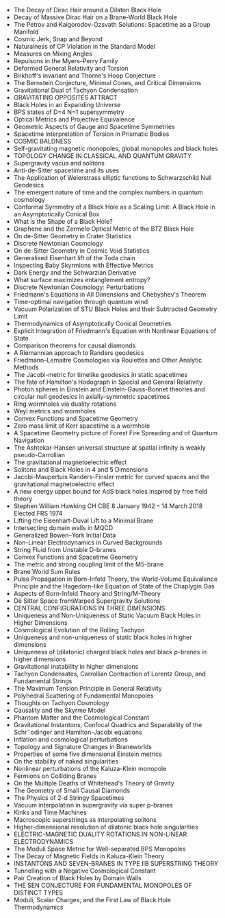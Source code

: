 

<ul>

                             

 <li><a target="_blank" href="https://github.com/manjunath5496/Gary-Gibbons-Publications/blob/master/gary(1).pdf" style="text-decoration:none;">The Decay of Dirac Hair around a Dilaton Black Hole</a></li>

 <li><a target="_blank" href="https://github.com/manjunath5496/Gary-Gibbons-Publications/blob/master/gary(2).pdf" style="text-decoration:none;">Decay of Massive Dirac Hair on a Brane-World Black Hole</a></li>

<li><a target="_blank" href="https://github.com/manjunath5496/Gary-Gibbons-Publications/blob/master/gary(3).pdf" style="text-decoration:none;">The Petrov and Kaigorodov-Ozsvath Solutions: Spacetime as a Group Manifold</a></li>
 <li><a target="_blank" href="https://github.com/manjunath5496/Gary-Gibbons-Publications/blob/master/gary(4).pdf" style="text-decoration:none;">Cosmic Jerk, Snap and Beyond</a></li>                              
<li><a target="_blank" href="https://github.com/manjunath5496/Gary-Gibbons-Publications/blob/master/gary(5).pdf" style="text-decoration:none;">Naturalness of CP Violation in the Standard Model</a></li>
<li><a target="_blank" href="https://github.com/manjunath5496/Gary-Gibbons-Publications/blob/master/gary(6).pdf" style="text-decoration:none;">Measures on Mixing Angles</a></li>
 <li><a target="_blank" href="https://github.com/manjunath5496/Gary-Gibbons-Publications/blob/master/gary(7).pdf" style="text-decoration:none;">Repulsons in the Myers-Perry Family</a></li>

 <li><a target="_blank" href="https://github.com/manjunath5496/Gary-Gibbons-Publications/blob/master/gary(8).pdf" style="text-decoration:none;"> Deformed General Relativity and Torsion </a></li>
   <li><a target="_blank" href="https://github.com/manjunath5496/Gary-Gibbons-Publications/blob/master/gary(9).pdf" style="text-decoration:none;">Birkhoff's invariant and Thorne's Hoop Conjecture</a></li>
  
   
 <li><a target="_blank" href="https://github.com/manjunath5496/Gary-Gibbons-Publications/blob/master/gary(10).pdf" style="text-decoration:none;">The Bernstein Conjecture, Minimal Cones, and Critical Dimensions</a></li>                              
<li><a target="_blank" href="https://github.com/manjunath5496/Gary-Gibbons-Publications/blob/master/gary(11).pdf" style="text-decoration:none;">Gravitational Dual of Tachyon Condensation</a></li>
<li><a target="_blank" href="https://github.com/manjunath5496/Gary-Gibbons-Publications/blob/master/gary(12).pdf" style="text-decoration:none;">GRAVITATING OPPOSITES ATTRACT</a></li>
<li><a target="_blank" href="https://github.com/manjunath5496/Gary-Gibbons-Publications/blob/master/gary(13).pdf" style="text-decoration:none;">Black Holes in an Expanding Universe</a></li>

<li><a target="_blank" href="https://github.com/manjunath5496/Gary-Gibbons-Publications/blob/master/gary(14).pdf" style="text-decoration:none;">BPS states of D=4 N=1 supersymmetry</a></li>
                              
<li><a target="_blank" href="https://github.com/manjunath5496/Gary-Gibbons-Publications/blob/master/gary(15).pdf" style="text-decoration:none;">Optical Metrics and Projective
Equivalence</a></li>

<li><a target="_blank" href="https://github.com/manjunath5496/Gary-Gibbons-Publications/blob/master/gary(16).pdf" style="text-decoration:none;">Geometric Aspects of Gauge and Spacetime Symmetries</a></li>

  <li><a target="_blank" href="https://github.com/manjunath5496/Gary-Gibbons-Publications/blob/master/gary(17).pdf" style="text-decoration:none;">Spacetime interpretation of Torsion in Prismatic Bodies</a></li>   
  
<li><a target="_blank" href="https://github.com/manjunath5496/Gary-Gibbons-Publications/blob/master/gary(18).pdf" style="text-decoration:none;">COSMIC BALDNESS</a></li> 

  
<li><a target="_blank" href="https://github.com/manjunath5496/Gary-Gibbons-Publications/blob/master/gary(19).pdf" style="text-decoration:none;">Self-gravitating magnetic monopoles, global monopoles and black holes</a></li> 

<li><a target="_blank" href="https://github.com/manjunath5496/Gary-Gibbons-Publications/blob/master/gary(20).pdf" style="text-decoration:none;">TOPOLOGY CHANGE IN CLASSICAL AND QUANTUM GRAVITY</a></li>

<li><a target="_blank" href="https://github.com/manjunath5496/Gary-Gibbons-Publications/blob/master/gary(21).pdf" style="text-decoration:none;">Supergravity vacua and solitons</a></li>
<li><a target="_blank" href="https://github.com/manjunath5496/Gary-Gibbons-Publications/blob/master/gary(22).pdf" style="text-decoration:none;">Anti-de-Sitter spacetime and its uses</a></li> 
 <li><a target="_blank" href="https://github.com/manjunath5496/Gary-Gibbons-Publications/blob/master/gary(23).pdf" style="text-decoration:none;">The Application of Weierstrass elliptic functions to Schwarzschild Null Geodesics</a></li> 
 

   <li><a target="_blank" href="https://github.com/manjunath5496/Gary-Gibbons-Publications/blob/master/gary(24).pdf" style="text-decoration:none;">The emergent nature of time and the complex numbers in quantum cosmology</a></li>
 
   <li><a target="_blank" href="https://github.com/manjunath5496/Gary-Gibbons-Publications/blob/master/gary(25).pdf" style="text-decoration:none;">Conformal Symmetry of a Black Hole as a Scaling Limit: A Black Hole in an Asymptotically Conical Box</a></li>                              
 <li><a target="_blank" href="https://github.com/manjunath5496/Gary-Gibbons-Publications/blob/master/gary(26).pdf" style="text-decoration:none;">What is the Shape of a Black Hole?</a></li>
 <li><a target="_blank" href="https://github.com/manjunath5496/Gary-Gibbons-Publications/blob/master/gary(27).pdf" style="text-decoration:none;">Graphene and the Zermelo Optical Metric of the BTZ Black Hole</a></li>
   
 
   <li><a target="_blank" href="https://github.com/manjunath5496/Gary-Gibbons-Publications/blob/master/gary(28).pdf" style="text-decoration:none;">On de-Sitter Geometry in Crater Statistics</a></li>
 
   <li><a target="_blank" href="https://github.com/manjunath5496/Gary-Gibbons-Publications/blob/master/gary(29).pdf" style="text-decoration:none;">Discrete Newtonian Cosmology</a></li>                              

  <li><a target="_blank" href="https://github.com/manjunath5496/Gary-Gibbons-Publications/blob/master/gary(30).pdf" style="text-decoration:none;">On de-Sitter Geometry in Cosmic Void Statistics</a></li>
 
   <li><a target="_blank" href="https://github.com/manjunath5496/Gary-Gibbons-Publications/blob/master/gary(31).pdf" style="text-decoration:none;">Generalised Eisenhart lift of the Toda chain</a></li> 
    <li><a target="_blank" href="https://github.com/manjunath5496/Gary-Gibbons-Publications/blob/master/gary(32).pdf" style="text-decoration:none;">Inspecting Baby Skyrmions with Effective Metrics</a></li> 

   <li><a target="_blank" href="https://github.com/manjunath5496/Gary-Gibbons-Publications/blob/master/gary(33).pdf" style="text-decoration:none;">Dark Energy and the Schwarzian Derivative</a></li>                              

  <li><a target="_blank" href="https://github.com/manjunath5496/Gary-Gibbons-Publications/blob/master/gary(34).pdf" style="text-decoration:none;">What surface maximizes entanglement entropy?</a></li> 
 
  <li><a target="_blank" href="https://github.com/manjunath5496/Gary-Gibbons-Publications/blob/master/gary(35).pdf" style="text-decoration:none;">Discrete Newtonian Cosmology: Perturbations</a></li> 

  <li><a target="_blank" href="https://github.com/manjunath5496/Gary-Gibbons-Publications/blob/master/gary(36).pdf" style="text-decoration:none;">Friedmann's Equations in All Dimensions and Chebyshev's Theorem</a></li> 
 
<li><a target="_blank" href="https://github.com/manjunath5496/Gary-Gibbons-Publications/blob/master/gary(37).pdf" style="text-decoration:none;">Time-optimal navigation through quantum wind</a></li>
 <li><a target="_blank" href="https://github.com/manjunath5496/Gary-Gibbons-Publications/blob/master/gary(38).pdf" style="text-decoration:none;">Vacuum Polarization of STU Black Holes and their Subtracted Geometry Limit</a></li>
<li><a target="_blank" href="https://github.com/manjunath5496/Gary-Gibbons-Publications/blob/master/gary(39).pdf" style="text-decoration:none;">Thermodynamics of Asymptotically Conical Geometries</a></li>
 <li><a target="_blank" href="https://github.com/manjunath5496/Gary-Gibbons-Publications/blob/master/gary(40).pdf" style="text-decoration:none;">Explicit Integration of Friedmann's Equation with Nonlinear Equations of State</a></li>                              
<li><a target="_blank" href="https://github.com/manjunath5496/Gary-Gibbons-Publications/blob/master/gary(41).pdf" style="text-decoration:none;">Comparison theorems for causal diamonds</a></li>
<li><a target="_blank" href="https://github.com/manjunath5496/Gary-Gibbons-Publications/blob/master/gary(42).pdf" style="text-decoration:none;">A Riemannian approach to Randers geodesics</a></li>
 
  <li><a target="_blank" href="https://github.com/manjunath5496/Gary-Gibbons-Publications/blob/master/gary(43).pdf" style="text-decoration:none;">Friedmann–Lemaitre Cosmologies
via Roulettes and Other Analytic Methods</a></li>
 <li><a target="_blank" href="https://github.com/manjunath5496/Gary-Gibbons-Publications/blob/master/gary(44).pdf" style="text-decoration:none;">The Jacobi-metric for timelike geodesics in static spacetimes</a></li>
   <li><a target="_blank" href="https://github.com/manjunath5496/Gary-Gibbons-Publications/blob/master/gary(45).pdf" style="text-decoration:none;">The fate of Hamilton's Hodograph in Special and General Relativity</a></li>  
   
<li><a target="_blank" href="https://github.com/manjunath5496/Gary-Gibbons-Publications/blob/master/gary(46).pdf" style="text-decoration:none;">Photon spheres in Einstein and Einstein-Gauss-Bonnet theories and circular null geodesics in axially-symmetric spacetimes</a></li> 
                             
<li><a target="_blank" href="https://github.com/manjunath5496/Gary-Gibbons-Publications/blob/master/gary(47).pdf" style="text-decoration:none;">Ring wormholes via duality rotations</a></li>
<li><a target="_blank" href="https://github.com/manjunath5496/Gary-Gibbons-Publications/blob/master/gary(48).pdf" style="text-decoration:none;">Weyl metrics and wormholes</a></li>

<li><a target="_blank" href="https://github.com/manjunath5496/Gary-Gibbons-Publications/blob/master/gary(49).pdf" style="text-decoration:none;">Convex Functions and Spacetime Geometry </a></li>
                              
<li><a target="_blank" href="https://github.com/manjunath5496/Gary-Gibbons-Publications/blob/master/gary(50).pdf" style="text-decoration:none;">Zero mass limit of Kerr spacetime is a wormhole</a></li>
<li><a target="_blank" href="https://github.com/manjunath5496/Gary-Gibbons-Publications/blob/master/gary(51).pdf" style="text-decoration:none;">A Spacetime Geometry picture of Forest Fire Spreading and of Quantum Navigation</a></li>
<li><a target="_blank" href="https://github.com/manjunath5496/Gary-Gibbons-Publications/blob/master/gary(52).pdf" style="text-decoration:none;">The Ashtekar-Hansen universal structure at spatial infinity is weakly pseudo-Carrollian </a></li>

<li><a target="_blank" href="https://github.com/manjunath5496/Gary-Gibbons-Publications/blob/master/gary(53).pdf" style="text-decoration:none;">The gravitational magnetoelectric effect</a></li>
 
<li><a target="_blank" href="https://github.com/manjunath5496/Gary-Gibbons-Publications/blob/master/gary(54).pdf" style="text-decoration:none;">Solitons and Black Holes in 4 and 5 Dimensions </a></li>

<li><a target="_blank" href="https://github.com/manjunath5496/Gary-Gibbons-Publications/blob/master/gary(55).pdf" style="text-decoration:none;">Jacobi-Maupertuis Randers-Finsler metric for curved spaces and the gravitational magnetoelectric effect</a></li>
 
  <li><a target="_blank" href="https://github.com/manjunath5496/Gary-Gibbons-Publications/blob/master/gary(56).pdf" style="text-decoration:none;">A new energy upper bound for AdS black holes inspired by free field theory</a></li>                              

  <li><a target="_blank" href="https://github.com/manjunath5496/Gary-Gibbons-Publications/blob/master/gary(57).pdf" style="text-decoration:none;">Stephen William Hawking CH CBE
8 January 1942 – 14 March 2018 Elected FRS 1974</a></li>
 
   <li><a target="_blank" href="https://github.com/manjunath5496/Gary-Gibbons-Publications/blob/master/gary(58).pdf" style="text-decoration:none;">Lifting the Eisenhart-Duval Lift to a Minimal Brane</a></li>
    <li><a target="_blank" href="https://github.com/manjunath5496/Gary-Gibbons-Publications/blob/master/gary(59).pdf" style="text-decoration:none;">Intersecting domain walls in MQCD</a></li>
 
  <li><a target="_blank" href="https://github.com/manjunath5496/Gary-Gibbons-Publications/blob/master/gary(60).pdf" style="text-decoration:none;">Generalized Bowen–York Initial Data</a></li>
 
   <li><a target="_blank" href="https://github.com/manjunath5496/Gary-Gibbons-Publications/blob/master/gary(61).pdf" style="text-decoration:none;">Non-Linear Electrodynamics in Curved Backgrounds</a></li>
 
   <li><a target="_blank" href="https://github.com/manjunath5496/Gary-Gibbons-Publications/blob/master/gary(62).pdf" style="text-decoration:none;">String Fluid from Unstable D-branes</a></li>
 
   <li><a target="_blank" href="https://github.com/manjunath5496/Gary-Gibbons-Publications/blob/master/gary(63).pdf" style="text-decoration:none;">Convex Functions and Spacetime Geometry</a></li>                              

  <li><a target="_blank" href="https://github.com/manjunath5496/Gary-Gibbons-Publications/blob/master/gary(64).pdf" style="text-decoration:none;">The metric and strong coupling limit of the M5-brane</a></li>
 
   <li><a target="_blank" href="https://github.com/manjunath5496/Gary-Gibbons-Publications/blob/master/gary(65).pdf" style="text-decoration:none;">Brane World Sum Rules </a></li> 

   <li><a target="_blank" href="https://github.com/manjunath5496/Gary-Gibbons-Publications/blob/master/gary(66).pdf" style="text-decoration:none;">Pulse Propagation in Born-Infeld Theory, the World-Volume Equivalence Principle and the Hagedorn-like Equation of State of the Chaplygin Gas</a></li> 
 
   <li><a target="_blank" href="https://github.com/manjunath5496/Gary-Gibbons-Publications/blob/master/gary(67).pdf" style="text-decoration:none;">Aspects of Born-Infeld Theory and String/M-Theory</a></li>                              

  <li><a target="_blank" href="https://github.com/manjunath5496/Gary-Gibbons-Publications/blob/master/gary(68).pdf" style="text-decoration:none;">De Sitter Space fromWarped Supergravity Solutions</a></li> 
 
  
   <li><a target="_blank" href="https://github.com/manjunath5496/Gary-Gibbons-Publications/blob/master/gary(69).pdf" style="text-decoration:none;">CENTRAL CONFIGURATIONS IN THREE DIMENSIONS</a></li>                              

  <li><a target="_blank" href="https://github.com/manjunath5496/Gary-Gibbons-Publications/blob/master/gary(70).pdf" style="text-decoration:none;">Uniqueness and Non-Uniqueness of Static Vacuum Black Holes in Higher Dimensions</a></li> 
  
 
 <li><a target="_blank" href="https://github.com/manjunath5496/Gary-Gibbons-Publications/blob/master/gary(71).pdf" style="text-decoration:none;">Cosmological Evolution of the Rolling Tachyon</a></li>
 
 <li><a target="_blank" href="https://github.com/manjunath5496/Gary-Gibbons-Publications/blob/master/gary(72).pdf" style="text-decoration:none;">Uniqueness and non-uniqueness of static black holes in higher dimensions</a></li> 
 
 
 <li><a target="_blank" href="https://github.com/manjunath5496/Gary-Gibbons-Publications/blob/master/gary(73).pdf" style="text-decoration:none;">Uniqueness of (dilatonic) charged black holes and black p-branes in higher dimensions</a></li>
  <li><a target="_blank" href="https://github.com/manjunath5496/Gary-Gibbons-Publications/blob/master/gary(74).pdf" style="text-decoration:none;">Gravitational instability in higher dimensions</a></li>
    <li><a target="_blank" href="https://github.com/manjunath5496/Gary-Gibbons-Publications/blob/master/gary(75).pdf" style="text-decoration:none;">Tachyon Condensates, Carrollian Contraction of Lorentz Group, and Fundamental Strings</a></li>                        
<li><a target="_blank" href="https://github.com/manjunath5496/Gary-Gibbons-Publications/blob/master/gary(76).pdf" style="text-decoration:none;">The Maximum Tension Principle in General Relativity</a></li>


   <li><a target="_blank" href="https://github.com/manjunath5496/Gary-Gibbons-Publications/blob/master/gary(77).pdf" style="text-decoration:none;">Polyhedral Scattering of Fundamental Monopoles</a></li>
 
   <li><a target="_blank" href="https://github.com/manjunath5496/Gary-Gibbons-Publications/blob/master/gary(78).pdf" style="text-decoration:none;">Thoughts on Tachyon Cosmology</a></li>
 
   <li><a target="_blank" href="https://github.com/manjunath5496/Gary-Gibbons-Publications/blob/master/gary(79).pdf" style="text-decoration:none;">Causality and the Skyrme Model</a></li>                              

  <li><a target="_blank" href="https://github.com/manjunath5496/Gary-Gibbons-Publications/blob/master/gary(80).pdf" style="text-decoration:none;">Phantom Matter and the Cosmological Constant</a></li>
 
   <li><a target="_blank" href="https://github.com/manjunath5496/Gary-Gibbons-Publications/blob/master/gary(81).pdf" style="text-decoration:none;">Gravitational Instantons, Confocal Quadrics and Separability of the Schr¨odinger and Hamilton-Jacobi equations </a></li> 

   <li><a target="_blank" href="https://github.com/manjunath5496/Gary-Gibbons-Publications/blob/master/gary(82).pdf" style="text-decoration:none;">Inflation and cosmological perturbations </a></li> 
 
   <li><a target="_blank" href="https://github.com/manjunath5496/Gary-Gibbons-Publications/blob/master/gary(83).pdf" style="text-decoration:none;">Topology and Signature Changes in Braneworlds</a></li>                              

  <li><a target="_blank" href="https://github.com/manjunath5496/Gary-Gibbons-Publications/blob/master/gary(84).pdf" style="text-decoration:none;">Properties of some five dimensional Einstein metrics</a></li> 
 
  
   <li><a target="_blank" href="https://github.com/manjunath5496/Gary-Gibbons-Publications/blob/master/gary(85).pdf" style="text-decoration:none;">On the stability of naked singularities</a></li>                              

  <li><a target="_blank" href="https://github.com/manjunath5496/Gary-Gibbons-Publications/blob/master/gary(86).pdf" style="text-decoration:none;">Nonlinear perturbations of the Kaluza-Klein monopole</a></li> 
  
 
 <li><a target="_blank" href="https://github.com/manjunath5496/Gary-Gibbons-Publications/blob/master/gary(87).pdf" style="text-decoration:none;">Fermions on Colliding Branes</a></li>
 
 <li><a target="_blank" href="https://github.com/manjunath5496/Gary-Gibbons-Publications/blob/master/gary(88).pdf" style="text-decoration:none;">On the Multiple Deaths of Whitehead's Theory of Gravity</a></li> 
 
 
 <li><a target="_blank" href="https://github.com/manjunath5496/Gary-Gibbons-Publications/blob/master/gary(89).pdf" style="text-decoration:none;">The Geometry of Small Causal Diamonds</a></li>
  <li><a target="_blank" href="https://github.com/manjunath5496/Gary-Gibbons-Publications/blob/master/gary(90).pdf" style="text-decoration:none;">The Physics of 2-d Stringy Spacetimes</a></li>
    <li><a target="_blank" href="https://github.com/manjunath5496/Gary-Gibbons-Publications/blob/master/gary(91).pdf" style="text-decoration:none;">Vacuum interpolation in supergravity via super p-branes</a></li>                        
<li><a target="_blank" href="https://github.com/manjunath5496/Gary-Gibbons-Publications/blob/master/gary(92).pdf" style="text-decoration:none;">Kinks and Time Machines</a></li>


<li><a target="_blank" href="https://github.com/manjunath5496/Gary-Gibbons-Publications/blob/master/gary(93).pdf" style="text-decoration:none;">Macroscopic superstrings as interpolating solitons</a></li>
 
 <li><a target="_blank" href="https://github.com/manjunath5496/Gary-Gibbons-Publications/blob/master/gary(94).pdf" style="text-decoration:none;">Higher-dimensional resolution of dilatonic black hole singularities</a></li> 
 
 
 <li><a target="_blank" href="https://github.com/manjunath5496/Gary-Gibbons-Publications/blob/master/gary(95).pdf" style="text-decoration:none;">ELECTRIC-MAGNETIC DUALITY
ROTATIONS IN NON-LINEAR ELECTRODYNAMICS</a></li>
  <li><a target="_blank" href="https://github.com/manjunath5496/Gary-Gibbons-Publications/blob/master/gary(96).pdf" style="text-decoration:none;">The Moduli Space Metric for Well-separated BPS Monopoles</a></li>
    <li><a target="_blank" href="https://github.com/manjunath5496/Gary-Gibbons-Publications/blob/master/gary(97).pdf" style="text-decoration:none;">The Decay of Magnetic Fields in Kaluza-Klein Theory</a></li>                        
<li><a target="_blank" href="https://github.com/manjunath5496/Gary-Gibbons-Publications/blob/master/gary(98).pdf" style="text-decoration:none;">INSTANTONS AND SEVEN-BRANES
IN TYPE IIB SUPERSTRING THEORY</a></li>


 <li><a target="_blank" href="https://github.com/manjunath5496/Gary-Gibbons-Publications/blob/master/gary(99).pdf" style="text-decoration:none;">Tunnelling with a Negative Cosmological Constant</a></li>
  <li><a target="_blank" href="https://github.com/manjunath5496/Gary-Gibbons-Publications/blob/master/gary(100).pdf" style="text-decoration:none;">Pair Creation of Black Holes by Domain Walls</a></li>
    <li><a target="_blank" href="https://github.com/manjunath5496/Gary-Gibbons-Publications/blob/master/gary(101).pdf" style="text-decoration:none;">THE SEN CONJECTURE FOR
FUNDAMENTAL MONOPOLES OF DISTINCT TYPES</a></li>                        
<li><a target="_blank" href="https://github.com/manjunath5496/Gary-Gibbons-Publications/blob/master/gary(102).pdf" style="text-decoration:none;">Moduli, Scalar Charges, and the First Law of Black Hole Thermodynamics</a></li>






</ul>
